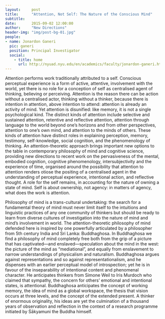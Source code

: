 ```yaml
---
layout:     post
title:      "Attention, Not Self: The Nature of the Conscious Mind"
subtitle:   
date:       2015-09-02 12:00:00
author:     "New Directions"
header-img: "img/post-bg-01.jpg"
people:
- name: Jonardon Ganeri
  pic: ganeri
  position: Principal Investigator
  social:
    - title: home
      url: http://nyuad.nyu.edu/en/academics/faculty/jonardon-ganeri.html
---
```


Attention performs work traditionally attributed to a self. Conscious perceptual experience is a form of active, attentive, involvement with the world, yet there is no role for a conception of self as centralised agent of thinking, believing or perceiving. Attention is the reason there can be action without a centralised actor, thinking without a thinker, because there is intention in attention, above intention to attend: attention is already an activity of mind. Yet attention is disunified: like memory, it is not a single psychological kind. The distinct kinds of attention include selective and sustained attention, retentive and reflective attention, attention through language to the world beyond one’s horizons and from other perspectives, attention to one’s own mind, and attention to the minds of others. These kinds of attention have distinct roles in explaining perception, memory, testimony, self-knowledge, social cognition, and the phenomenology of thinking. An attention-theoretic approach brings important new options to the table in contemporary philosophy of mind and cognitive science, providing new directions to recent work on the pervasiveness of the mental, embodied cognition, cognitive phenomenology, intersubjectivity and the experience of time, organised around the possibility that attention to attention renders otiose the positing of a centralised agent in the understanding of perceptual experience, intentional action, and reflective thought. A role for the self remains, in accounting for the nature of owning a state of mind. Self is about ownership, not agency: in matters of agency, what does the work is attention.

Philosophy of mind is a trans-cultural undertaking: the search for a fundamental theory of mind must never limit itself to the intuitions and linguistic practices of any one community of thinkers but should be ready to learn from diverse cultures of investigation into the nature of mind and mind’s involvement in world. The attention-theoretic philosophy of mind defended here is inspired by one powerfully articulated by a philosopher from 5th century India and Sri Lanka: Buddhaghosa. In Buddhaghosa we find a philosophy of mind completely free both from the grip of a picture that has captivated—and enslaved—speculation about the mind in the west: the picture of the mind as “mediational”, and equally from enslavement to narrow understandings of physicalism and naturalism. Buddhaghosa argues against representations and so against representationalism, and he dispenses with an earlier perceptual model of introspection; yet he is in favour of the inseparability of intentional content and phenomenal character. He anticipates thinkers from Simone Weil to Iris Murdoch who claimed that sympathy, the concern for others’ emotional and intentional states, is attentional. Buddhaghosa anticipates the concept of working memory, the idea of mind as a global workspace, the thesis that vision occurs at three levels, and the concept of the extended present. A thinker of enormous originality, his ideas are yet the culmination of a thousand years of observation and reflection in the context of a research programme initiated by Śākyamuni the Buddha himself.
